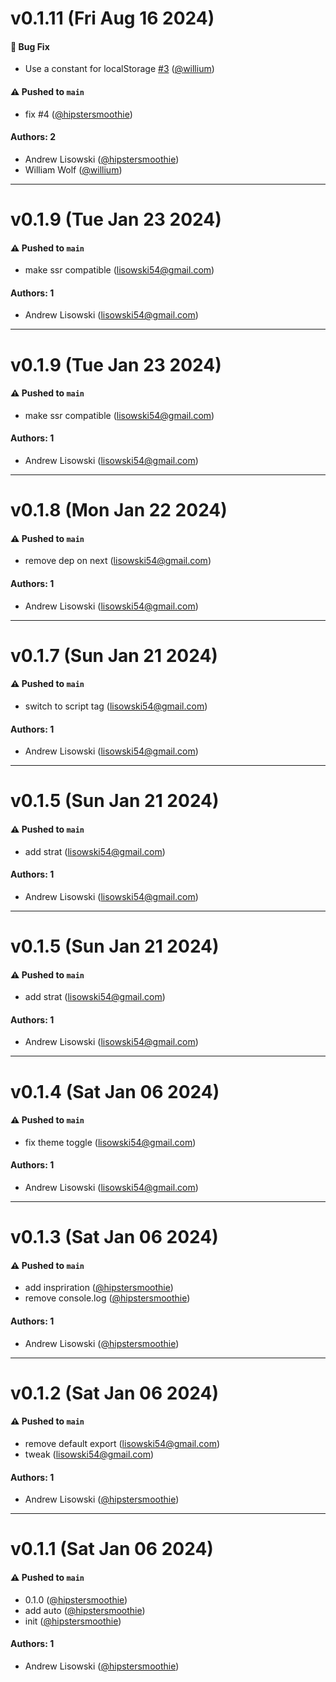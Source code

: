 # v0.1.11 (Fri Aug 16 2024)

#### 🐛 Bug Fix

- Use a constant for localStorage [#3](https://github.com/hipstersmoothie/next-app-theme/pull/3) ([@willium](https://github.com/willium))

#### ⚠️ Pushed to `main`

- fix #4 ([@hipstersmoothie](https://github.com/hipstersmoothie))

#### Authors: 2

- Andrew Lisowski ([@hipstersmoothie](https://github.com/hipstersmoothie))
- William Wolf ([@willium](https://github.com/willium))

---

# v0.1.9 (Tue Jan 23 2024)

#### ⚠️ Pushed to `main`

- make ssr compatible (lisowski54@gmail.com)

#### Authors: 1

- Andrew Lisowski (lisowski54@gmail.com)

---

# v0.1.9 (Tue Jan 23 2024)

#### ⚠️ Pushed to `main`

- make ssr compatible (lisowski54@gmail.com)

#### Authors: 1

- Andrew Lisowski (lisowski54@gmail.com)

---

# v0.1.8 (Mon Jan 22 2024)

#### ⚠️ Pushed to `main`

- remove dep on next (lisowski54@gmail.com)

#### Authors: 1

- Andrew Lisowski (lisowski54@gmail.com)

---

# v0.1.7 (Sun Jan 21 2024)

#### ⚠️ Pushed to `main`

- switch to script tag (lisowski54@gmail.com)

#### Authors: 1

- Andrew Lisowski (lisowski54@gmail.com)

---

# v0.1.5 (Sun Jan 21 2024)

#### ⚠️ Pushed to `main`

- add strat (lisowski54@gmail.com)

#### Authors: 1

- Andrew Lisowski (lisowski54@gmail.com)

---

# v0.1.5 (Sun Jan 21 2024)

#### ⚠️ Pushed to `main`

- add strat (lisowski54@gmail.com)

#### Authors: 1

- Andrew Lisowski (lisowski54@gmail.com)

---

# v0.1.4 (Sat Jan 06 2024)

#### ⚠️ Pushed to `main`

- fix theme toggle (lisowski54@gmail.com)

#### Authors: 1

- Andrew Lisowski (lisowski54@gmail.com)

---

# v0.1.3 (Sat Jan 06 2024)

#### ⚠️ Pushed to `main`

- add inspriration ([@hipstersmoothie](https://github.com/hipstersmoothie))
- remove console.log ([@hipstersmoothie](https://github.com/hipstersmoothie))

#### Authors: 1

- Andrew Lisowski ([@hipstersmoothie](https://github.com/hipstersmoothie))

---

# v0.1.2 (Sat Jan 06 2024)

#### ⚠️ Pushed to `main`

- remove default export (lisowski54@gmail.com)
- tweak (lisowski54@gmail.com)

#### Authors: 1

- Andrew Lisowski ([@hipstersmoothie](https://github.com/hipstersmoothie))

---

# v0.1.1 (Sat Jan 06 2024)

#### ⚠️ Pushed to `main`

- 0.1.0 ([@hipstersmoothie](https://github.com/hipstersmoothie))
- add auto ([@hipstersmoothie](https://github.com/hipstersmoothie))
- init ([@hipstersmoothie](https://github.com/hipstersmoothie))

#### Authors: 1

- Andrew Lisowski ([@hipstersmoothie](https://github.com/hipstersmoothie))
